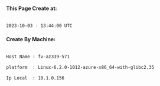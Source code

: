
   
#### This Page Create at:

```bash

2023-10-03 - 13:44:00 UTC

```

#### Create By Machine:

```bash

Host Name : fv-az339-571

platform  : Linux-6.2.0-1012-azure-x86_64-with-glibc2.35

Ip Local  : 10.1.0.156

```

